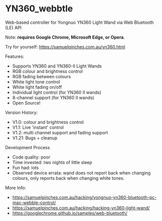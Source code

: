 # YN360_webbtle
Web-based controller for Yongnuo YN360 Light Wand via Web Bluetooth (LE) API

Note: **requires Google Chrome, Microsoft Edge, or Opera**.

Try for yourself: https://samuelpinches.com.au/yn360.html

Features:
- Supports YN360 and YN360-II Light Wands
- RGB colour and brightness control
- RGB fading between colours
- White light tone control
- White light fading on/off
- Individual light control (for YN360 II wands)
- 8-channel support (for YN360 II wands)
- Open Source!

Version History:
- V1.0: colour and brightness control
- V1.1: Live 'instant' control
- V1.2: multi channel support and fading support
- V1.21: Bugs + cleanup

Development Process
- Code quality: poor
- Time invested: two nights of little sleep
- Fun had: lots
- Observed device errata: wand does not report back when changing colours, only reports back when changing white tones.

More Info: 
- https://samuelpinches.com.au/hacking/yongnuo-yn360-bluetooth-pc-mac-webble-control/
- https://samuelpinches.com.au/hacking/hacking-yn360-light-wand/
- https://googlechrome.github.io/samples/web-bluetooth/
